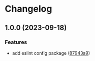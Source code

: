 # Changelog

## 1.0.0 (2023-09-18)

### Features

- add eslint config package ([87943a9](https://github.com/Frachtwerk/essencium-frontend/commit/87943a9e7e887d5c964d45b222046a4979362e43))

